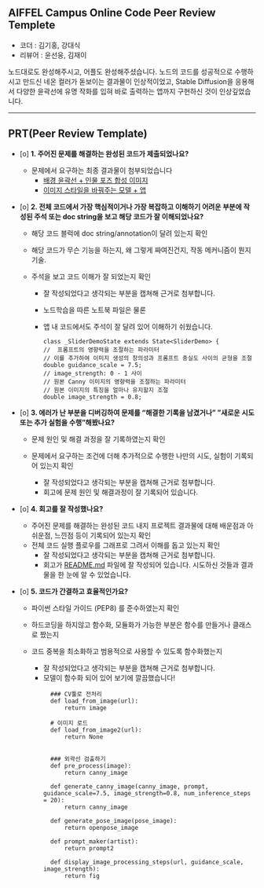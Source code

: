 ## AIFFEL Campus Online Code Peer Review Templete
- 코더 : 김기홍, 강대식
- 리뷰어 : 윤선웅, 김재이


노드대로도 완성해주시고, 어플도 완성해주셨습니다.
노드의 코드를 성공적으로 수행하시고 만드신 네온 컬러가 돋보이는 결과물이 인상적이었고,
Stable Diffusion을 응용해서 다양한 윤곽선에 유명 작화를 입혀 바로 출력하는 앱까지 구현하신 것이 인상깊었습니다.

---

## PRT(Peer Review Template)
- [o]  **1. 주어진 문제를 해결하는 완성된 코드가 제출되었나요?**
    - 문제에서 요구하는 최종 결과물이 첨부되었습니다
      * [배경 윤곽선 + 인물 포즈 합성 이미지](https://github.com/KIHONG-KIM/AIFFEL_quest/blob/main/Exploration_quest/Quest06/%5B%EB%8C%80%EC%8B%9D%EB%8B%98%5Dexp_06_chatgpt_quest06.ipynb)
      * [이미지 스타일을 바꿔주는 모델 + 앱](https://github.com/KIHONG-KIM/AIFFEL_quest/blob/main/Exploration_quest/Quest06/server.py)
    
- [o]  **2. 전체 코드에서 가장 핵심적이거나 가장 복잡하고 이해하기 어려운 부분에 작성된 
주석 또는 doc string을 보고 해당 코드가 잘 이해되었나요?**
    - 해당 코드 블럭에 doc string/annotation이 달려 있는지 확인
    - 해당 코드가 무슨 기능을 하는지, 왜 그렇게 짜여진건지, 작동 메커니즘이 뭔지 기술.
    - 주석을 보고 코드 이해가 잘 되었는지 확인
        - 잘 작성되었다고 생각되는 부분을 캡쳐해 근거로 첨부합니다.
     
        * 노드학습을 따른 노트북 파일은 물론
        * 앱 내 코드에서도 주석이 잘 달려 있어 이해하기 쉬웠습니다.

          ```
          class _SliderDemoState extends State<SliderDemo> {
          //  프롬프트의 영향력을 조절하는 파라미터
          // 이를 추가하여 이미지 생성의 창의성과 프롬프트 충실도 사이의 균형을 조절
          double guidance_scale = 7.5;
          // image_strength: 0 - 1 사이
          // 원본 Canny 이미지의 영향력을 조절하는 파라미터
          // 원본 이미지의 특징을 얼마나 유지할지 조절
          double image_strength = 0.8;
          ```
        
- [o]  **3. 에러가 난 부분을 디버깅하여 문제를 “해결한 기록을 남겼거나” 
”새로운 시도 또는 추가 실험을 수행”해봤나요?**
    - 문제 원인 및 해결 과정을 잘 기록하였는지 확인
    - 문제에서 요구하는 조건에 더해 추가적으로 수행한 나만의 시도, 
    실험이 기록되어 있는지 확인
        - 잘 작성되었다고 생각되는 부분을 캡쳐해 근거로 첨부합니다.

        * 회고에 문제 원인 및 해결과정이 잘 기록되어 있습니다.
      
- [o]  **4. 회고를 잘 작성했나요?**
    - 주어진 문제를 해결하는 완성된 코드 내지 프로젝트 결과물에 대해
    배운점과 아쉬운점, 느낀점 등이 기록되어 있는지 확인
    - 전체 코드 실행 플로우를 그래프로 그려서 이해를 돕고 있는지 확인
        - 잘 작성되었다고 생각되는 부분을 캡쳐해 근거로 첨부합니다.
        * 회고가 [README.md](https://github.com/KIHONG-KIM/AIFFEL_quest/blob/main/Exploration_quest/Quest06/README.md) 파일에 잘 작성되어 있습니다. 시도하신 것들과 결과물을 한 눈에 알 수 있었습니다.
        
- [o]  **5. 코드가 간결하고 효율적인가요?**
    - 파이썬 스타일 가이드 (PEP8) 를 준수하였는지 확인
    - 하드코딩을 하지않고 함수화, 모듈화가 가능한 부분은 함수를 만들거나 클래스로 짰는지
    - 코드 중복을 최소화하고 범용적으로 사용할 수 있도록 함수화했는지
        - 잘 작성되었다고 생각되는 부분을 캡쳐해 근거로 첨부합니다.

        * 모델이 함수화 되어 있어 보기에 깔끔했습니다!
          ```
            ### CV툴로 전처리
            def load_from_image(url):
                return image
            
            # 이미지 로드
            def load_from_image2(url):
                return None
            
            
            ### 외곽선 검출하기
            def pre_process(image):
                return canny_image
            
            def generate_canny_image(canny_image, prompt, guidance_scale=7.5, image_strength=0.8, num_inference_steps = 20):
                return canny_image
            
            def generate_pose_image(pose_image):
                return openpose_image
            
            def prompt_maker(artist):
                return prompt2
            
            def display_image_processing_steps(url, guidance_scale, image_strength):
                return fig
          ```

